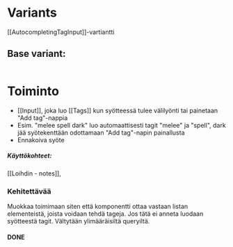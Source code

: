 # Variants
[[AutocompletingTagInput]]-vartiantti 

## Base variant:

```php

```
# Toiminto
- [[Input]], joka luo [[Tags]] kun syötteessä tulee välilyönti tai painetaan "Add tag"-nappia
- Esim. "melee spell dark" luo automaattisesti tagit "melee" ja "spell", dark jää syötekenttään odottamaan "Add tag"-napin painallusta
- Ennakoiva syöte

##### Käyttökohteet:
[[Loihdin - notes]],



### Kehitettävää

Muokkaa toimimaan siten että komponentti ottaa vastaan listan elementeistä, joista voidaan tehdä tageja. Jos tätä ei anneta luodaan syötteestä tagit. Vältytään ylimääräisiltä queryiltä.
#### DONE